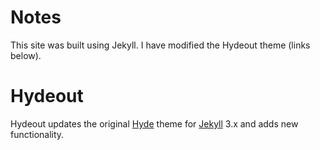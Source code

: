 # Notes

This site was built using Jekyll. I have modified the Hydeout theme (links below).

# Hydeout

Hydeout updates the original [Hyde](https://github.com/poole/hyde)
theme for [Jekyll](http://jekyllrb.com) 3.x and adds new functionality.
